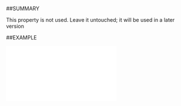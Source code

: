 
##SUMMARY

This property is not used. Leave it untouched; it will be used in a later version


##EXAMPLE



![](..\..\Examples\vbs\SOEmail.[CommonProperties].vbs.txt)

